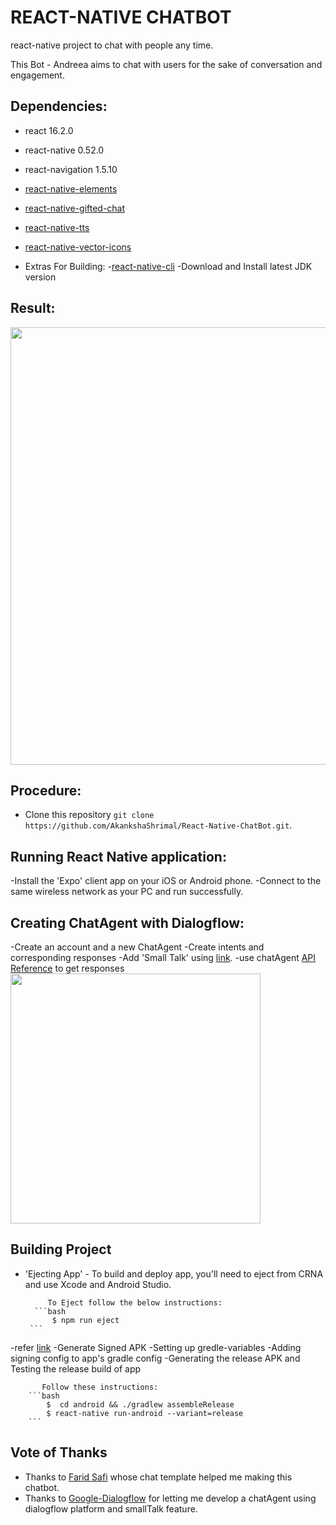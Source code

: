 # REACT-NATIVE CHATBOT

react-native project to chat with people any time.

This Bot - Andreea aims to chat with users for the sake of conversation and engagement.

## Dependencies:
 
- react 16.2.0
- react-native 0.52.0
- react-navigation 1.5.10
- [react-native-elements](https://github.com/react-native-training/react-native-elements) 
- [react-native-gifted-chat](https://github.com/FaridSafi/react-native-gifted-chat)
- [react-native-tts](https://github.com/ak1394/react-https://dialogflow.com/docs/reference/agent/querynative-tts) 
- [react-native-vector-icons](https://github.com/oblador/react-native-vector-icons) 

- Extras For Building:
      -[react-native-cli](https://facebook.github.io/react-native/docs/getting-started.html)
      -Download and Install latest JDK version
      

## Result:
<img src='https://user-images.githubusercontent.com/24764528/40529746-d4b8c2a2-6013-11e8-81ef-9b09f1e2a5f8.gif' width='700px'>

## Procedure:
- Clone this repository `git clone https://github.com/AkankshaShrimal/React-Native-ChatBot.git`.

## Running React Native application:
-Install the 'Expo' client app on your iOS or Android phone.
-Connect to the same wireless network as your PC and run successfully. 

## Creating ChatAgent with Dialogflow:

-Create an account and a new ChatAgent 
-Create intents and corresponding responses
-Add 'Small Talk' using [link](https://dialogflow.com/docs/small-talk).
-use chatAgent [API Reference](https://dialogflow.com/docs/reference/agent/query) to get responses 
<img src='https://user-images.githubusercontent.com/24764528/40528333-505c55dc-600e-11e8-8866-b5cb7db88622.png' width='400px'>

## Building Project

- 'Ejecting App' - To build and deploy app, you'll need to eject from CRNA and use Xcode and Android Studio.

           To Eject follow the below instructions:
        ```bash
            $ npm run eject
       ```
-refer [link](https://facebook.github.io/react-native/docs/signed-apk-android.html)
-Generate Signed APK
-Setting up gredle-variables
-Adding signing config to app's gradle config
-Generating the release APK and Testing the release build of app

           Follow these instructions:
        ```bash
            $  cd android && ./gradlew assembleRelease
            $ react-native run-android --variant=release
        ```   

## Vote of Thanks
- Thanks to [Farid Safi](https://github.com/FaridSafi) whose chat template helped me making this chatbot.
- Thanks to [Google-Dialogflow](https://dialogflow.com/?gclid=CjwKCAjwxZnYBRAVEiwANMTRX_Hf3N1EfTCtvRxh1LgVbbZuFhvBX0JI8LjjLCtmjzR1txjk_rZcPhoCwBoQAvD_BwE) for letting me develop a chatAgent using dialogflow platform and smallTalk feature.
 